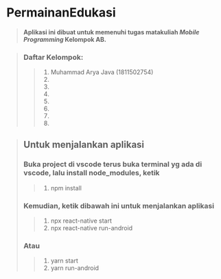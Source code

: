 # PermainanEdukasi

>#### Aplikasi ini dibuat untuk memenuhi tugas matakuliah *Mobile Programming* Kelompok AB.

>### Daftar Kelompok:
>>1. Muhammad Arya Java (1811502754)
>>2.
>>3.
>>4.
>>5.
>>6.
>>7.
>>8.

>## Untuk menjalankan aplikasi
>
>### Buka project di vscode terus buka terminal yg ada di vscode, lalu install node_modules, ketik
>>1. npm install
>### Kemudian, ketik dibawah ini untuk menjalankan aplikasi
>>1. npx react-native start
>>2. npx react-native run-android
>>
>### Atau
>>1. yarn start
>>2. yarn run-android
